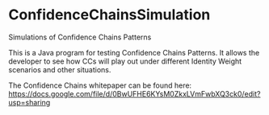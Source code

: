 ConfidenceChainsSimulation
==========================

Simulations of Confidence Chains Patterns

This is a Java program for testing Confidence Chains Patterns.  It allows the developer to see how CCs will play out
under different Identity Weight scenarios and other situations.

The Confidence Chains whitepaper can be found here: https://docs.google.com/file/d/0BwUFHE6KYsM0ZkxLVmFwbXQ3ck0/edit?usp=sharing
